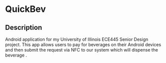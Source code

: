 # QuickBev
## Description
Android application for my University of Illinois ECE445 Senior Design project. This app allows users to pay for beverages on their Android devices and then submit the request via NFC to our system which will dispense the beverage .
